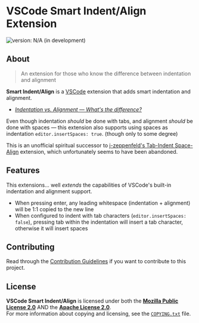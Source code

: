 <!--
  Copyright (c) 2022 Michael Federczuk
  SPDX-License-Identifier: CC-BY-SA-4.0
-->

# VSCode Smart Indent/Align Extension #

[version_shield]: https://img.shields.io/badge/version-N%2FA_(in_development)-important.svg
![version: N/A (in development)][version_shield]

## About ##

> An extension for those who know the difference between indentation and alignment

**Smart Indent/Align** is a [VSCode] extension that adds smart indentation and alignment.

* [_Indentation vs. Alignment — What's the difference?_](INDENT_VS_ALIGN.md)

Even though indentation *should* be done with tabs, and alignment *should* be done with spaces — this extension also
supports using spaces as indentation `editor.insertSpaces: true`. (though only to some degree)

This is an unofficial spiritual successor to [j-zeppenfeld's Tab-Indent Space-Align] extension,
which unfortunately seems to have been abandoned.

[VSCode]: <https://github.com/microsoft/vscode> "microsoft/vscode: Visual Studio Code"
[j-zeppenfeld's Tab-Indent Space-Align]: <https://github.com/j-zeppenfeld/tab-indent-space-align> "j-zeppenfeld/tab-indent-space-align: A Visual Studio Code extension for those who know the difference between indentation and alignment."

## Features ##

This extensions... well *extends* the capabilities of VSCode's built-in indentation and alignment support.

* When pressing enter, any leading whitespace (indentation + alignment) will be 1:1 copied to the new line
* When configured to indent with tab characters (`editor.insertSpaces: false`), pressing tab within the indentation will
  insert a tab character, otherwise it will insert spaces

## Contributing ##

Read through the [Contribution Guidelines](CONTRIBUTING.md) if you want to contribute to this project.

## License ##

**VSCode Smart Indent/Align** is licensed under both the [**Mozilla Public License 2.0**](LICENSES/MPL-2.0.txt) AND the
[**Apache License 2.0**](LICENSES/Apache-2.0.txt).  
For more information about copying and licensing, see the [`COPYING.txt`](COPYING.txt) file.
